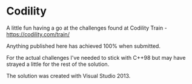 Codility
========

A little fun having a go at the challenges found at Codility Train - https://codility.com/train/

Anything published here has achieved 100% when submitted.

For the actual challenges I've needed to stick with C++98 but may have strayed a little for the rest of the solution.

The solution was created with Visual Studio 2013.
